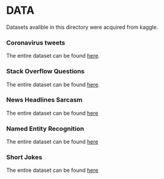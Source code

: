 # DATA

Datasets avalible in this directory were acquired from kaggle. 

### Coronavirus tweets
The entire dataset can be found [here](https://www.kaggle.com/datatattle/covid-19-nlp-text-classification).

### Stack Overflow Questions
The entire dataset can be found [here](https://www.kaggle.com/imoore/60k-stack-overflow-questions-with-quality-rate).

### News Headlines Sarcasm
The entire dataset can be found [here](https://www.kaggle.com/rmisra/news-headlines-dataset-for-sarcasm-detection)

### Named Entity Recognition
The entire dataset can be found [here](https://www.kaggle.com/abhinavwalia95/entity-annotated-corpus)

### Short Jokes
The entire dataset can be found [here](https://www.kaggle.com/abhinavmoudgil95/short-jokes)
